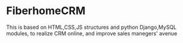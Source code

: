 # FiberhomeCRM
This is based on HTML,CSS,JS structures and python Django,MySQL modules, to realize CRM online, and improve sales manegers' avenue

